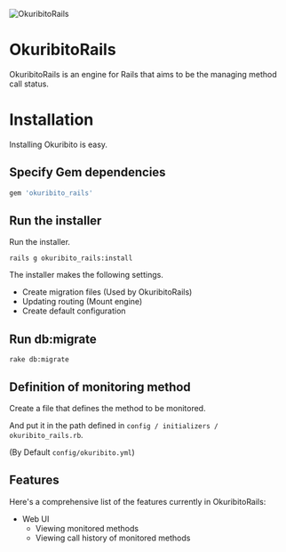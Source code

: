 ![OkuribitoRails](https://raw.githubusercontent.com/muramurasan/okuribito_rails/master/doc/sample.png)

# OkuribitoRails

OkuribitoRails is an engine for Rails that aims to be the managing method call status.

# Installation

Installing Okuribito is easy.

## Specify Gem dependencies

```ruby
gem 'okuribito_rails'
```

## Run the installer

Run the installer.

```shell
rails g okuribito_rails:install
```

The installer makes the following settings.

- Create migration files (Used by OkuribitoRails)
- Updating routing (Mount engine)
- Create default configuration

## Run db:migrate

```shell
rake db:migrate
```

## Definition of monitoring method

Create a file that defines the method to be monitored.

And put it in the path defined in `config / initializers / okuribito_rails.rb`.

(By Default `config/okuribito.yml`)

## Features

Here's a comprehensive list of the features currently in OkuribitoRails:

* Web UI
  * Viewing monitored methods
  * Viewing call history of monitored methods
